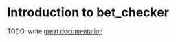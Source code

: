 # Introduction to bet_checker

TODO: write [great documentation](http://jacobian.org/writing/what-to-write/)
